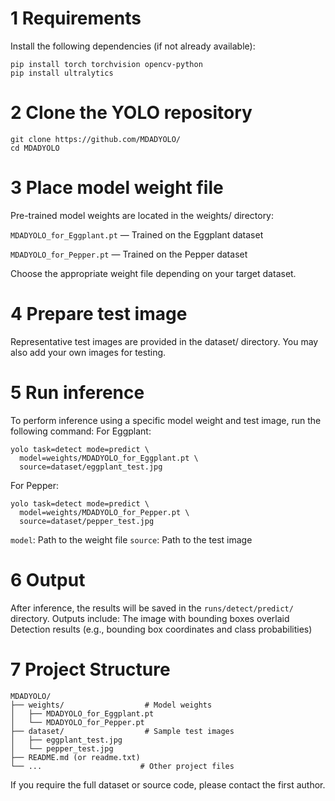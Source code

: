 # 1 Requirements
Install the following dependencies (if not already available):
```
pip install torch torchvision opencv-python
pip install ultralytics
```

# 2 Clone the YOLO repository

```
git clone https://github.com/MDADYOLO/
cd MDADYOLO
```
# 3 Place model weight file

Pre-trained model weights are located in the weights/ directory:

`MDADYOLO_for_Eggplant.pt` — Trained on the Eggplant dataset

`MDADYOLO_for_Pepper.pt` — Trained on the Pepper dataset

Choose the appropriate weight file depending on your target dataset.

# 4 Prepare test image
Representative test images are provided in the dataset/ directory. You may also add your own images for testing.


# 5 Run inference
To perform inference using a specific model weight and test image, run the following command:
For Eggplant:
```
yolo task=detect mode=predict \
  model=weights/MDADYOLO_for_Eggplant.pt \
  source=dataset/eggplant_test.jpg
```

For Pepper:
```
yolo task=detect mode=predict \
  model=weights/MDADYOLO_for_Pepper.pt \
  source=dataset/pepper_test.jpg
```

`model`: Path to the weight file
`source`: Path to the test image

# 6 Output
After inference, the results will be saved in the `runs/detect/predict/` directory. Outputs include:
The image with bounding boxes overlaid
Detection results (e.g., bounding box coordinates and class probabilities)

# 7 Project Structure
```
MDADYOLO/
├── weights/                  # Model weights
│   ├── MDADYOLO_for_Eggplant.pt
│   └── MDADYOLO_for_Pepper.pt
├── dataset/                  # Sample test images
│   ├── eggplant_test.jpg
│   └── pepper_test.jpg
├── README.md (or readme.txt)
└── ...                      # Other project files
```

If you require the full dataset or source code, please contact the first author.

